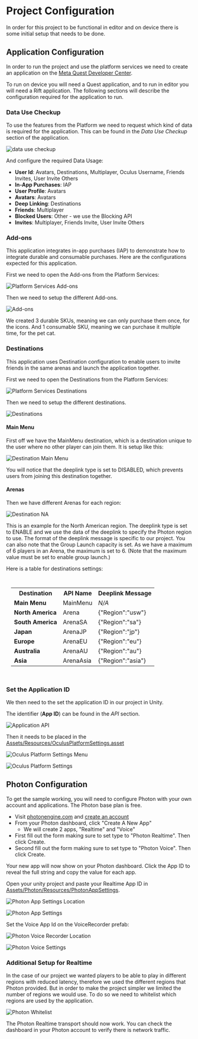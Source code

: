 # Project Configuration
In order for this project to be functional in editor and on device there is some initial setup that needs to be done.

## Application Configuration
In order to run the project and use the platform services we need to create an application on the [Meta Quest Developer Center](https://developer.oculus.com/). 

To run on device you will need a Quest application, and to run in editor you will need a Rift application. The following sections will describe the configuration required for the application to run.

### Data Use Checkup
To use the features from the Platform we need to request which kind of data is required for the application. This can be found in the _Data Use Checkup_ section of the application.

![data use checkup](./Media/dashboard/datausecheckup.png "Data use Checkup")

And configure the required Data Usage:
* **User Id**: Avatars, Destinations, Multiplayer, Oculus Username, Friends Invites, User Invite Others
* **In-App Purchases**: IAP
* **User Profile**: Avatars
* **Avatars**: Avatars
* **Deep Linking**: Destinations
* **Friends**: Multiplayer
* **Blocked Users**: Other - we use the Blocking API
* **Invites**: Multiplayer, Friends Invite, User Invite Others

### Add-ons
This application integrates in-app purchases (IAP) to demonstrate how to integrate durable and consumable purchases. Here are the configurations expected for this application.

First we need to open the Add-ons from the Platform Services:

![Platform Services Add-ons](./Media/dashboard/dashboard_addons_platformservices.png "Platform Services Add-ons")

Then we need to setup the different Add-ons.

![Add-ons](./Media/dashboard/dashboard_addons.png "Add-ons")

We created 3 durable SKUs, meaning we can only purchase them once, for the icons.
And 1 consumable SKU, meaning we can purchase it multiple time, for the pet cat.

### Destinations
This application uses Destination configuration to enable users to invite friends in the same arenas and launch the application together.

First we need to open the Destinations from the Platform Services:

![Platform Services Destinations](./Media/dashboard/dashboard_destinations_platformservices.png "Platform Services Destinations")

Then we need to setup the different destinations.

![Destinations](./Media/dashboard/dashboard_destinations.png "Destinations")

#### Main Menu
First off we have the MainMenu destination, which is a destination unique to the user where no other player can join them. It is setup like this:

![Destination Main Menu](./Media/dashboard/dashboard_destination_mainmenu.png "Destination Main Menu")

You will notice that the deeplink type is set to DISABLED, which prevents users from joining this destination together.

#### Arenas
Then we have different Arenas for each region:

![Destination NA](./Media/dashboard/dashboard_destination_na.png "Destination NA")

This is an example for the North American region. The deeplink type is set to ENABLE and we use the data of the deeplink to specify the Photon region to use. The format of the deeplink message is specific to our project. You can also note that the Group Launch capacity is set. As we have a maximum of 6 players in an Arena, the maximum is set to 6. (Note that the maximum value must be set to enable group launch.)

Here is a table for destinations settings:
<div style="margin: auto; padding: 10pt;">
<table>
<tr>
    <th>Destination</th>
    <th>API Name</th>
    <th>Deeplink Message</th>
</tr>
<tr>
    <td><b>Main Menu</b></td>
	<td>MainMenu</td>
	<td><i>N/A</i></td>
</tr>
<tr>
	<td><b>North America</b></td>
	<td>Arena</td>
	<td>{"Region":"usw"}</td>
</tr>
<tr>
    <td><b>South America</b></td>
	<td>ArenaSA</td>
	<td>{"Region":"sa"}</td>
</tr>
<tr>
	<td><b>Japan</b></td>
	<td>ArenaJP</td>
	<td>{"Region":"jp"}</td>
</tr>
<tr>
    <td><b>Europe</b></td>
	<td>ArenaEU</td>
	<td>{"Region":"eu"}</td>
</tr>
<tr>
	<td><b>Australia</b></td>
	<td>ArenaAU</td>
	<td>{"Region":"au"}</td>
</tr>
<tr>
    <td><b>Asia</b></td>
	<td>ArenaAsia</td>
	<td>{"Region":"asia"}</td>
</tr>
</table>
</div>

### Set the Application ID
We then need to the set the application ID in our project in Unity.

The identifier (__App ID__) can be found in the _API_ section.

![Application API](./Media/dashboard/dashboard_api.png "Application API")

Then it needs to be placed in the [Assets/Resources/OculusPlatformSettings.asset](Assets/Resources/OculusPlatformSettings.asset)

![Oculus Platform Settings Menu](./Media/editor/oculusplatformsettings_menu.png "Oculus Platform Settings Menu")

![Oculus Platform Settings](./Media/editor/oculusplatformsettings.png "Oculus Platform Settings")

## Photon Configuration

To get the sample working, you will need to configure Photon with your own account and applications. The Photon base plan is free.
- Visit [photonengine.com](https://www.photonengine.com) and [create an account](https://doc.photonengine.com/en-us/realtime/current/getting-started/obtain-your-app-id)
- From your Photon dashboard, click "Create A New App"
  - We will create 2 apps, "Realtime" and "Voice"
- First fill out the form making sure to set type to "Photon Realtime". Then click Create.
- Second fill out the form making sure to set type to "Photon Voice". Then click Create.

Your new app will now show on your Photon dashboard. Click the App ID to reveal the full string and copy the value for each app.

Open your unity project and paste your Realtime App ID in [Assets/Photon/Resources/PhotonAppSettings](Assets/Photon/Resources/PhotonAppSettings.asset).

![Photon App Settings Location](./Media/editor/photonappsettings_location.png "Photon App Settings Location")

![Photon App Settings](./Media/editor/photonappsettings.png "Photon App Settings")

Set the Voice App Id on the VoiceRecorder prefab:

![Photon Voice Recorder Location](./Media/editor/photonvoicerecorder_location.png "Photon Voice Recorder Location")

![Photon Voice Settings](./Media/editor/photonvoicesetting.png "Photon Voice Settings")

### Additional Setup for Realtime
In the case of our project we wanted players to be able to play in different regions with reduced latency, therefore we used the different regions that Photon provided. But in order to make the project simpler we limited the number of regions we would use. To do so we need to whitelist which regions are used by the application.

![Photon Whitelist](./Media/photon_whitelist.png "Photon Whitelist")

The Photon Realtime transport should now work. You can check the dashboard in your Photon account to verify there is network traffic.
